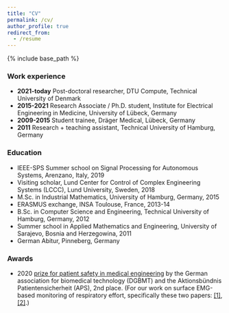 ```yaml
---
title: "CV"
permalink: /cv/
author_profile: true
redirect_from:
  - /resume
---
```


{% include base_path %}

### Work experience
* **2021-today** Post-doctoral researcher, DTU Compute, Technical University of Denmark
* **2015-2021** Research Associate / Ph.D. student, Institute for Electrical Engineering in Medicine, University of Lübeck, Germany
* **2009-2015** Student trainee, Dräger Medical, Lübeck, Germany
* **2011** Research + teaching assistant, Technical University of Hamburg, Germany

### Education
* IEEE-SPS Summer school on Signal Processing for Autonomous Systems, Arenzano, Italy, 2019
* Visiting scholar, Lund Center for Control of Complex Engineering Systems (LCCC), Lund University, Sweden, 2018
* M.Sc. in Industrial Mathematics, University of Hamburg, Germany, 2015
* ERASMUS exchange, INSA Toulouse, France, 2013-14
* B.Sc. in Computer Science and Engineering, Technical University of Hamburg, Germany, 2012
* Summer school in Applied Mathematics and Engineering, University of Sarajevo, Bosnia and Herzegowina, 2011
* German Abitur, Pinneberg, Germany

### Awards
* 2020 [prize for patient safety in medical engineering](https://www.ime.uni-luebeck.de/service/aktuelles/news/article/eike-petersen-receives-award-for-patient-safety-in-medical-engineering.html) by the German association for biomedical technology (DGBMT) and the Aktionsbündnis Patientensicherheit (APS), 2nd place. (For our work on surface EMG-based monitoring of respiratory effort, specifically these two papers: [[1]](https://ieeexplore.ieee.org/document/8988257), [[2]](https://www.sciencedirect.com/science/article/pii/S2405896320309654).)
